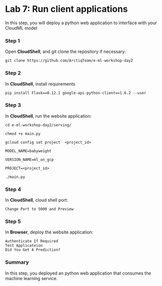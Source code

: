# Lab 7: Run client applications

In this step, you will deploy a python web application to interface with your CloudML model

### **Step 1**

Open **CloudShell**, and git clone the repository if necessary:
    
    
    git clone https://github.com/ArctiqTeam/e-ml-workshop-day2

### **Step 2**

In **CloudShell**, install requirements
    
    pip install Flask==0.12.1 google-api-python-client==1.6.2 --user


### **Step 3**

In **CloudShell**, run the website application:
    
    
    cd e-ml-workshop-day2/serving/

    chmod +x main.py

    gcloud config set project  <project_id>

    MODEL_NAME=babyweight

    VERSION_NAME=ml_on_gcp

    PROJECT=<project_id>

    ./main.py

### **Step 4**

In **CloudShell**, cloud shell port:

    Change Port to 5000 and Preview
    
### **Step 5**

In **Browser**, deploy the website application:

    Authenticate If Required
    Test Applicateion 
    Did You Get A Prediction?

### **Summary**

In this step, you deployed an python web application that consumes the machine learning service. 
